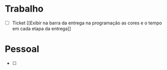 
# Trabalho

- [ ] Ticket [[Exibir na barra da entrega na programação as cores e o tempo em cada etapa da entrega]]

# Pessoal

- [ ] 
